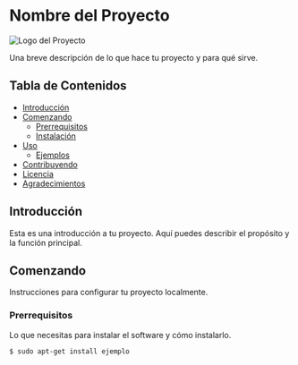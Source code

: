 # Nombre del Proyecto

![Logo del Proyecto](https://ruta/a/logo.jpg)

Una breve descripción de lo que hace tu proyecto y para qué sirve.

## Tabla de Contenidos

- [Introducción](#introducción)
- [Comenzando](#comenzando)
  - [Prerrequisitos](#prerrequisitos)
  - [Instalación](#instalación)
- [Uso](#uso)
  - [Ejemplos](#ejemplos)
- [Contribuyendo](#contribuyendo)
- [Licencia](#licencia)
- [Agradecimientos](#agradecimientos)

## Introducción

Esta es una introducción a tu proyecto. Aquí puedes describir el propósito y la función principal.

## Comenzando

Instrucciones para configurar tu proyecto localmente.

### Prerrequisitos

Lo que necesitas para instalar el software y cómo instalarlo.

```bash
$ sudo apt-get install ejemplo
